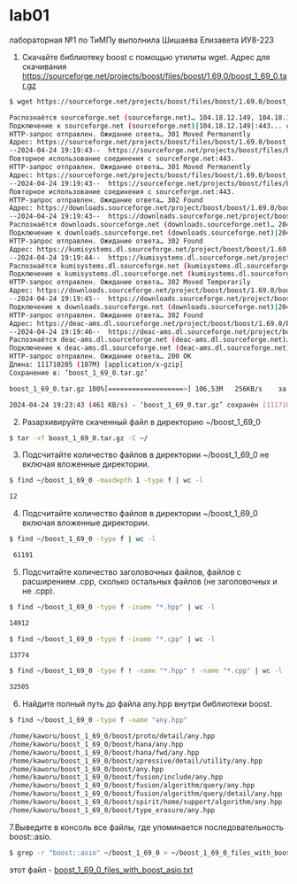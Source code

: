 # lab01
лабораторная №1 по ТиМПу
выполнила Шишаева Елизавета ИУ8-223

1. Скачайте библиотеку boost с помощью утилиты wget. Адрес для скачивания
   https://sourceforge.net/projects/boost/files/boost/1.69.0/boost_1_69_0.tar.gz
```bash
$ wget https://sourceforge.net/projects/boost/files/boost/1.69.0/boost_1_69_0.tar.gz
```
```bash
Распознаётся sourceforge.net (sourceforge.net)… 104.18.12.149, 104.18.13.149, 2606:4700::6812:d95, ...
Подключение к sourceforge.net (sourceforge.net)|104.18.12.149|:443... соединение установлено.
HTTP-запрос отправлен. Ожидание ответа… 301 Moved Permanently
Адрес: https://sourceforge.net/projects/boost/files/boost/1.69.0/boost_1_69_0.tar.gz/ [переход]
--2024-04-24 19:19:43--  https://sourceforge.net/projects/boost/files/boost/1.69.0/boost_1_69_0.tar.gz/
Повторное использование соединения с sourceforge.net:443.
HTTP-запрос отправлен. Ожидание ответа… 301 Moved Permanently
Адрес: https://sourceforge.net/projects/boost/files/boost/1.69.0/boost_1_69_0.tar.gz/download [переход]
--2024-04-24 19:19:43--  https://sourceforge.net/projects/boost/files/boost/1.69.0/boost_1_69_0.tar.gz/download
Повторное использование соединения с sourceforge.net:443.
HTTP-запрос отправлен. Ожидание ответа… 302 Found
Адрес: https://downloads.sourceforge.net/project/boost/boost/1.69.0/boost_1_69_0.tar.gz?ts=gAAAAABmKTEf_6t2xddwBFO6N4tMmgSUHVzvGvSul7K4K-RvO_HWRnFykDdLZRB17e9L-4bPQcW1OGH4pwoeZ6grLS4Kk3tAiA%3D%3D&use_mirror=kumisystems&r= [переход]
--2024-04-24 19:19:43--  https://downloads.sourceforge.net/project/boost/boost/1.69.0/boost_1_69_0.tar.gz?ts=gAAAAABmKTEf_6t2xddwBFO6N4tMmgSUHVzvGvSul7K4K-RvO_HWRnFykDdLZRB17e9L-4bPQcW1OGH4pwoeZ6grLS4Kk3tAiA%3D%3D&use_mirror=kumisystems&r=
Распознаётся downloads.sourceforge.net (downloads.sourceforge.net)… 204.68.111.105
Подключение к downloads.sourceforge.net (downloads.sourceforge.net)|204.68.111.105|:443... соединение установлено.
HTTP-запрос отправлен. Ожидание ответа… 302 Found
Адрес: https://kumisystems.dl.sourceforge.net/project/boost/boost/1.69.0/boost_1_69_0.tar.gz?viasf=1 [переход]
--2024-04-24 19:19:44--  https://kumisystems.dl.sourceforge.net/project/boost/boost/1.69.0/boost_1_69_0.tar.gz?viasf=1
Распознаётся kumisystems.dl.sourceforge.net (kumisystems.dl.sourceforge.net)… 148.251.120.111, 2a01:4f8:210:1057::2
Подключение к kumisystems.dl.sourceforge.net (kumisystems.dl.sourceforge.net)|148.251.120.111|:443... соединение установлено.
HTTP-запрос отправлен. Ожидание ответа… 302 Moved Temporarily
Адрес: https://downloads.sourceforge.net/project/boost/boost/1.69.0/boost_1_69_0.tar.gz?download&failedmirror=kumisystems.dl.sourceforge.net [переход]
--2024-04-24 19:19:45--  https://downloads.sourceforge.net/project/boost/boost/1.69.0/boost_1_69_0.tar.gz?download&failedmirror=kumisystems.dl.sourceforge.net
Подключение к downloads.sourceforge.net (downloads.sourceforge.net)|204.68.111.105|:443... соединение установлено.
HTTP-запрос отправлен. Ожидание ответа… 302 Found
Адрес: https://deac-ams.dl.sourceforge.net/project/boost/boost/1.69.0/boost_1_69_0.tar.gz?viasf=1 [переход]
--2024-04-24 19:19:46--  https://deac-ams.dl.sourceforge.net/project/boost/boost/1.69.0/boost_1_69_0.tar.gz?viasf=1
Распознаётся deac-ams.dl.sourceforge.net (deac-ams.dl.sourceforge.net)… 185.34.27.55
Подключение к deac-ams.dl.sourceforge.net (deac-ams.dl.sourceforge.net)|185.34.27.55|:443... соединение установлено.
HTTP-запрос отправлен. Ожидание ответа… 200 OK
Длина: 111710205 (107M) [application/x-gzip]
Сохранение в: ‘boost_1_69_0.tar.gz’

boost_1_69_0.tar.gz 100%[===================>] 106,53M   256KB/s    за 3m 57s  

2024-04-24 19:23:43 (461 KB/s) - ‘boost_1_69_0.tar.gz’ сохранён [111710205/111710205]
```
2. Разархивируйте скаченный файл в директорию ~/boost_1_69_0
```bash
$ tar -xf boost_1_69_0.tar.gz -C ~/
```
3. Подсчитайте количество файлов в директории ~/boost_1_69_0 не включая вложенные директории.
```bash
$ find ~/boost_1_69_0 -maxdepth 1 -type f | wc -l
```
```bash
12
```
4. Подсчитайте количество файлов в директории ~/boost_1_69_0 включая вложенные директории.
```bash
$ find ~/boost_1_69_0 -type f | wc -l
```
```bash
 61191
```
5. Подсчитайте количество заголовочных файлов, файлов с расширением .cpp, сколько остальных файлов (не заголовочных и не .cpp).
```bash
$ find ~/boost_1_69_0 -type f -iname "*.hpp" | wc -l
```
```bash
14912
```
```bash
$ find ~/boost_1_69_0 -type f -iname "*.cpp" | wc -l
```
```bash
13774
```
```bash
$ find ~/boost_1_69_0 -type f ! -name "*.hpp" ! -name "*.cpp" | wc -l
```
```bash
32505
```
6. Найдите полный путь до файла any.hpp внутри библиотеки boost.
```bash
$ find ~/boost_1_69_0 -type f -name "any.hpp"
```
```bash
/home/kaworu/boost_1_69_0/boost/proto/detail/any.hpp
/home/kaworu/boost_1_69_0/boost/hana/any.hpp
/home/kaworu/boost_1_69_0/boost/hana/fwd/any.hpp
/home/kaworu/boost_1_69_0/boost/xpressive/detail/utility/any.hpp
/home/kaworu/boost_1_69_0/boost/any.hpp
/home/kaworu/boost_1_69_0/boost/fusion/include/any.hpp
/home/kaworu/boost_1_69_0/boost/fusion/algorithm/query/any.hpp
/home/kaworu/boost_1_69_0/boost/fusion/algorithm/query/detail/any.hpp
/home/kaworu/boost_1_69_0/boost/spirit/home/support/algorithm/any.hpp
/home/kaworu/boost_1_69_0/boost/type_erasure/any.hpp
```
7.Выведите в консоль все файлы, где упоминается последовательность boost::asio.
```bash
$ grep -r "boost::asio" ~/boost_1_69_0 > ~/boost_1_69_0_files_with_boost_asio.txt
```
этот файл - [boost_1_69_0_files_with_boost_asio.txt]()
